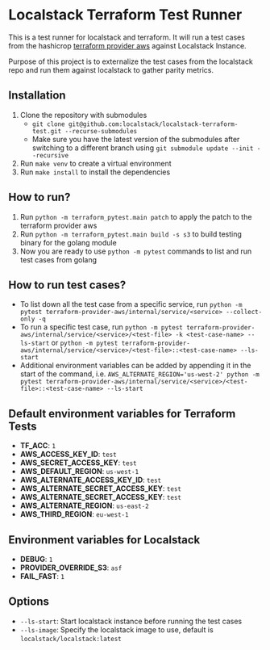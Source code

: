 # Localstack Terraform Test Runner

This is a test runner for localstack and terraform. It will run a test cases from the hashicrop [terraform provider aws](https://github.com/hashicorp/terraform-provider-aws.git) against Localstack Instance.

Purpose of this project is to externalize the test cases from the localstack repo and run them against localstack to gather parity metrics.

## Installation
1. Clone the repository with submodules
   - `git clone git@github.com:localstack/localstack-terraform-test.git --recurse-submodules`
   - Make sure you have the latest version of the submodules after switching to a different branch using `git submodule update --init --recursive`
2. Run `make venv` to create a virtual environment
3. Run `make install` to install the dependencies

## How to run?
1. Run `python -m terraform_pytest.main patch` to apply the patch to the terraform provider aws
2. Run `python -m terraform_pytest.main build -s s3` to build testing binary for the golang module
3. Now you are ready to use `python -m pytest` commands to list and run test cases from golang

## How to run test cases?
- To list down all the test case from a specific service, run `python -m pytest terraform-provider-aws/internal/service/<service> --collect-only -q`
- To run a specific test case, run `python -m pytest terraform-provider-aws/internal/service/<service>/<test-file> -k <test-case-name> --ls-start` or `python -m pytest terraform-provider-aws/internal/service/<service>/<test-file>::<test-case-name> --ls-start`
- Additional environment variables can be added by appending it in the start of the command, i.e. `AWS_ALTERNATE_REGION='us-west-2' python -m pytest terraform-provider-aws/internal/service/<service>/<test-file>::<test-case-name> --ls-start`

## Default environment variables for Terraform Tests
- **TF_ACC**: `1`
- **AWS_ACCESS_KEY_ID**: `test`
- **AWS_SECRET_ACCESS_KEY**: `test`
- **AWS_DEFAULT_REGION**: `us-west-1`
- **AWS_ALTERNATE_ACCESS_KEY_ID**: `test`
- **AWS_ALTERNATE_SECRET_ACCESS_KEY**: `test`
- **AWS_ALTERNATE_SECRET_ACCESS_KEY**: `test`
- **AWS_ALTERNATE_REGION**: `us-east-2`
- **AWS_THIRD_REGION**: `eu-west-1`

## Environment variables for Localstack
- **DEBUG**: `1`
- **PROVIDER_OVERRIDE_S3**: `asf`
- **FAIL_FAST**: `1`

## Options
- `--ls-start`: Start localstack instance before running the test cases
- `--ls-image`: Specify the localstack image to use, default is `localstack/localstack:latest`